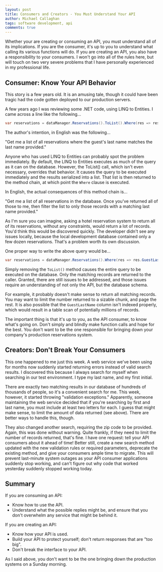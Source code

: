```yaml
---
layout: post
title: Consumers and Creators - You Must Understand Your API
author: Michael Callaghan
tags: software development, api
comments: true
---
```


Whether your are creating or consuming an API, you must understand all of its implications. If you are the consumer, 
it's up to you to understand what calling its various functions will do. If you are creating an API, you also
have a responsibility to your consumers. I won't go into all of the rules here, but will touch on two very severe
problems that I have personally experienced in my professional life.

<!--more-->
## Consumer: Know Your API Behavior
This story is a few years old. It is an amusing tale, though it could have been tragic had the 
code gotten deployed to our production servers. 

A few years ago I was reviewing some .NET code, using LINQ to Entities. I came across a line like the following...

```csharp
var reservations = dataManager.Reservations().ToList().Where(res => res.GuestLastName == lastName);
```

The author's intention, in English was the following...

"Get me a list of all reservations where the guest's last name matches the last name provided." 

Anyone who has used LINQ to Entities can probably spot the problem immediately. By default, the LINQ to Entities 
executes as much of the query as it can on the database. However, the ToList() call, which isn't even necessary, 
overrides that behavior. It causes the query to be executed immediately and the results serialized into a list.
That list is then returned to the method chain, at which point the `Where` clause is executed. 

In English, the actual consequences of this method chain is...

"Get me a list of all reservations in the database. Once you've returned all of those to me, then filter the list
to only those records with a matching last name provided."

As I'm sure you can imagine, asking a hotel reservation system to return all of its reservations, without any
constraints, would return a lot of records. You'd think this would be discovered quickly. The developer didn't see
any issues locally, because the local development database contained only a few dozen reservations. That's a 
problem worth its own discussion. 

One proper way to write the above query would be...

```csharp
var reservations = dataManager.Reservations().Where(res => res.GuestLastName == lastName);
```

Simply removing the `ToList()` method causes the entire query to be executed on the database. Only the
matching records are returned to the caller. Granted, there are still issues to be addressed, and those
issues require an understanding of not only the API, but the database schema. 

For example, it probably doesn't make sense to return all matching records. You may want to limit the
number returned to a sizable chunk, and page the rest. It is also possible that the `GuestLastName` column
isn't indexed properly, which would result in a table scan of potentially millions of records. 

The important thing is that it's up to you, as the API consumer, to know what's going on. Don't simply
and blindly make function calls and hope for the best. You don't want to be the one responsible for 
bringing down your company's production reservations system.

## Creators: Don't Break Your Consumers
This one happened to me just this week. A web service we've been using for months now suddenly started returning
errors instead of valid search results. I discovered this because I always search for myself when searching in
our test environment. I type my last name, and my first initial. 

There are exactly two matching results in our database of hundreds of thousands of people, so it's a convenient
search for me. This week, however, it started throwing "validation exceptions." Apparently, someone maintaining
the web service decided that if you're searching by first and last name, you must include at least two letters
for each. I guess that might make sense, to limit the amount of data returned (see above). There are better ways
to handle this, though.  

They also changed another search, requiring the zip code to be provided. Again, this was done without warning.
Quite frankly, if they need to limit the number of records returned, that's fine. I have one request:
tell your API consumers about it ahead of time! Better still, create a new search method updated with the 
new validation rules or required parameters, deprecate the existing method, and give your consumers ample time
to migrate. This will prevent last-minute system outages as your API consumer applications suddenly stop 
working, and can't figure out why code that worked yesterday suddenly stopped working today.

## Summary

If you are consuming an API:
- Know how to use the API.
- Understand what the possible replies might be, and ensure that you don't overwhelm any service that might be behind it.

If you are creating an API:
- Know how your API is used.
- Build your API to protect yourself; don't return responses that are "too big".
- Don't break the interface to your API.

 As I said above, you don't want to be the one bringing down the production systems on a Sunday morning.

